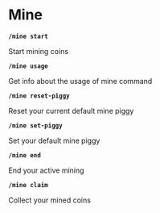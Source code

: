 # Mine
__`/mine start`__

Start mining coins


__`/mine usage`__

Get info about the usage of mine command


__`/mine reset-piggy`__

Reset your current default mine piggy


__`/mine set-piggy`__

Set your default mine piggy


__`/mine end`__

End your active mining


__`/mine claim`__

Collect your mined coins